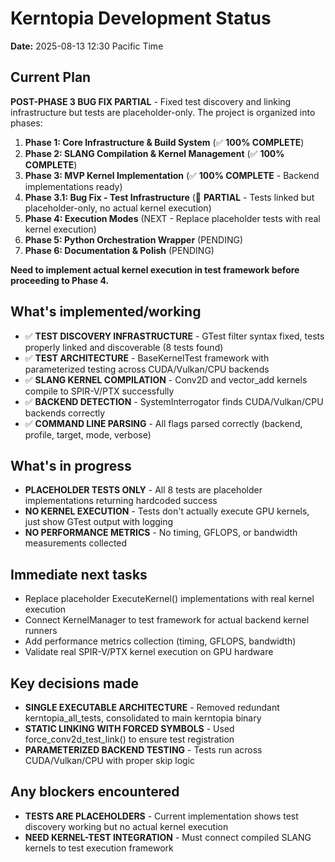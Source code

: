 # Kerntopia Development Status

**Date:** 2025-08-13 12:30 Pacific Time

## Current Plan

**POST-PHASE 3 BUG FIX PARTIAL** - Fixed test discovery and linking infrastructure but tests are placeholder-only. The project is organized into phases:

1. **Phase 1: Core Infrastructure & Build System** (✅ **100% COMPLETE**)
2. **Phase 2: SLANG Compilation & Kernel Management** (✅ **100% COMPLETE**)
3. **Phase 3: MVP Kernel Implementation** (✅ **100% COMPLETE** - Backend implementations ready)
4. **Phase 3.1: Bug Fix - Test Infrastructure** (🔶 **PARTIAL** - Tests linked but placeholder-only, no actual kernel execution)
5. **Phase 4: Execution Modes** (NEXT - Replace placeholder tests with real kernel execution)
6. **Phase 5: Python Orchestration Wrapper** (PENDING)  
7. **Phase 6: Documentation & Polish** (PENDING)

**Need to implement actual kernel execution in test framework before proceeding to Phase 4.**

## What's implemented/working

- ✅ **TEST DISCOVERY INFRASTRUCTURE** - GTest filter syntax fixed, tests properly linked and discoverable (8 tests found)
- ✅ **TEST ARCHITECTURE** - BaseKernelTest framework with parameterized testing across CUDA/Vulkan/CPU backends
- ✅ **SLANG KERNEL COMPILATION** - Conv2D and vector_add kernels compile to SPIR-V/PTX successfully
- ✅ **BACKEND DETECTION** - SystemInterrogator finds CUDA/Vulkan/CPU backends correctly
- ✅ **COMMAND LINE PARSING** - All flags parsed correctly (backend, profile, target, mode, verbose)

## What's in progress

- **PLACEHOLDER TESTS ONLY** - All 8 tests are placeholder implementations returning hardcoded success
- **NO KERNEL EXECUTION** - Tests don't actually execute GPU kernels, just show GTest output with logging
- **NO PERFORMANCE METRICS** - No timing, GFLOPS, or bandwidth measurements collected

## Immediate next tasks

- Replace placeholder ExecuteKernel() implementations with real kernel execution
- Connect KernelManager to test framework for actual backend kernel runners
- Add performance metrics collection (timing, GFLOPS, bandwidth)
- Validate real SPIR-V/PTX kernel execution on GPU hardware

## Key decisions made

- **SINGLE EXECUTABLE ARCHITECTURE** - Removed redundant kerntopia_all_tests, consolidated to main kerntopia binary
- **STATIC LINKING WITH FORCED SYMBOLS** - Used force_conv2d_test_link() to ensure test registration
- **PARAMETERIZED BACKEND TESTING** - Tests run across CUDA/Vulkan/CPU with proper skip logic

## Any blockers encountered

- **TESTS ARE PLACEHOLDERS** - Current implementation shows test discovery working but no actual kernel execution
- **NEED KERNEL-TEST INTEGRATION** - Must connect compiled SLANG kernels to test execution framework